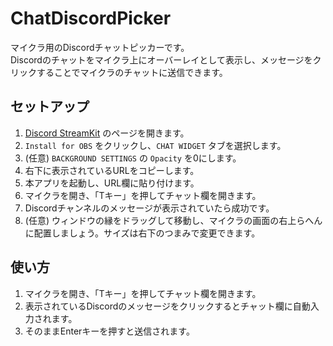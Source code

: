 # ChatDiscordPicker

マイクラ用のDiscordチャットピッカーです。  
Discordのチャットをマイクラ上にオーバーレイとして表示し、メッセージをクリックすることでマイクラのチャットに送信できます。  

## セットアップ

1. [Discord StreamKit](https://streamkit.discord.com/overlay) のページを開きます。
2. `Install for OBS` をクリックし、`CHAT WIDGET` タブを選択します。
3. (任意) `BACKGROUND SETTINGS` の `Opacity` を0にします。
4. 右下に表示されているURLをコピーします。
5. 本アプリを起動し、URL欄に貼り付けます。
6. マイクラを開き、「Tキー」を押してチャット欄を開きます。
7. Discordチャンネルのメッセージが表示されていたら成功です。
8. (任意) ウィンドウの縁をドラッグして移動し、マイクラの画面の右上らへんに配置しましょう。サイズは右下のつまみで変更できます。

## 使い方

1. マイクラを開き、「Tキー」を押してチャット欄を開きます。
2. 表示されているDiscordのメッセージをクリックするとチャット欄に自動入力されます。
3. そのままEnterキーを押すと送信されます。
